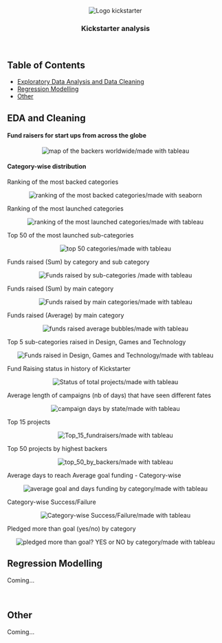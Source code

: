 <p align="center">
  <img src="srcs/kickstarter_logo.png" alt="Logo kickstarter" />
</p>

<h3 align="center">
  Kickstarter analysis
</h3>
<br/>

## Table of Contents

- [Exploratory Data Analysis and Data Cleaning](#EDA-and-Cleaning)
- [Regression Modelling](#Regression-Modelling)
- [Other](#Other)

## EDA and Cleaning

#### Fund raisers for start ups from across the globe

<p align="center">
  <img src="srcs/backers_map.png" alt="map of the backers worldwide/made with tableau" />  
</p>

#### Category-wise distribution
Ranking of the most backed categories
<p align="center">
  <img src="srcs/main_categories_by_backers.png" alt="ranking of the most backed categories/made with seaborn" />  
</p>

Ranking of the most launched categories
<p align="center">
  <img src="srcs/main_categories_by_nb_of_projects.png" alt="ranking of the most launched categories/made with tableau" />  
</p>

Top 50 of the most launched sub-categories
<p align="center">
  <img src="srcs/top 50 sub-categories.png" alt="top 50 categories/made with tableau" />  
</p>

Funds raised (Sum) by category and sub category
<p align="center">
  <img src="srcs/funds_raised_sum_bubbles.png" alt="Funds raised by sub-categories /made with tableau" />  
</p>

Funds raised (Sum) by main category
<p align="center">
  <img src="srcs/funds_raised_sum_main_category_bubbles.png" alt="Funds raised by main categories/made with tableau" />  
</p>

Funds raised (Average) by main category
<p align="center">
  <img src="srcs/funds_raised_average_bubbles.png" alt="funds raised average bubbles/made with tableau" />  
</p>

Top 5 sub-categories raised in Design, Games and Technology
<p align="center">
  <img src="srcs/Funds_raised_top5.png" alt="Funds raised in Design, Games and Technology/made with tableau" />  
</p>

Fund Raising status in history of Kickstarter
<p align="center">
  <img src="srcs/fund_raising_status.png" alt="Status of total projects/made with tableau" />  
</p>

Average length of campaigns (nb of days) that have seen different fates
<p align="center">
  <img src="srcs/campaign_days_by_state.png" alt="campaign days by state/made with tableau" />  
</p>

Top 15 projects
<p align="center">
  <img src="srcs/Top_15_fundraisers.png" alt="Top_15_fundraisers/made with tableau" />  
</p>

Top 50 projects by highest backers
<p align="center">
  <img src="srcs/top_50_by_backers.png" alt="top_50_by_backers/made with tableau" />  
</p>

Average days to reach Average goal funding - Category-wise
<p align="center">
  <img src="srcs/average_goal_days_funding.png" alt="average goal and days funding by category/made with tableau" />  
</p>

Category-wise Success/Failure
<p align="center">
  <img src="srcs/success_failure_categories.png" alt="Category-wise Success/Failure/made with tableau" />  
</p>

Pledged more than goal (yes/no) by category
<p align="center">
  <img src="srcs/pledged_more_than_goal.png" alt="pledged more than goal? YES or NO by category/made with tableau" />  
</p>


## Regression Modelling

Coming...


<br/>

## Other

Coming...